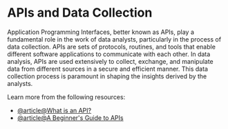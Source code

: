 # APIs and Data Collection

Application Programming Interfaces, better known as APIs, play a fundamental role in the work of data analysts, particularly in the process of data collection. APIs are sets of protocols, routines, and tools that enable different software applications to communicate with each other. In data analysis, APIs are used extensively to collect, exchange, and manipulate data from different sources in a secure and efficient manner. This data collection process is paramount in shaping the insights derived by the analysts.

Learn more from the following resources:

- [@article@What is an API?](https://aws.amazon.com/what-is/api/)
- [@article@A Beginner's Guide to APIs](https://www.postman.com/what-is-an-api/)